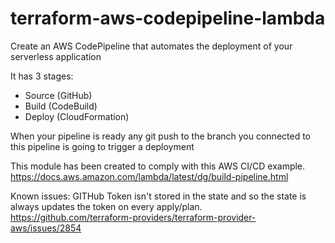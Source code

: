 # terraform-aws-codepipeline-lambda

Create an AWS CodePipeline that automates the deployment of your serverless application

It has 3 stages:
- Source (GitHub)
- Build (CodeBuild)
- Deploy (CloudFormation)

When your pipeline is ready any git push to the branch you connected to this pipeline is going to trigger a deployment

This module has been created to comply with this AWS CI/CD example.
https://docs.aws.amazon.com/lambda/latest/dg/build-pipeline.html

Known issues:
GITHub Token isn't stored in the state and so the state is always updates the token on every apply/plan.
https://github.com/terraform-providers/terraform-provider-aws/issues/2854